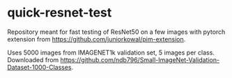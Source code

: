 # quick-resnet-test
Repository meant for fast testing of ResNet50 on a few images with pytorch extension from https://github.com/juniorkowal/pim-extension.

Uses 5000 images from IMAGENET1k validation set, 5 images per class. Downloaded from https://github.com/ndb796/Small-ImageNet-Validation-Dataset-1000-Classes.

